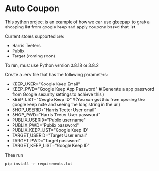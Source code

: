 # Auto Coupon

This python project is an example of how we can use gkeepapi to grab a shopping list from google keep and apply coupons based that list.

Current stores supported are:
* Harris Teeters
* Publix
* Target (coming soon)

To run, must use Python version 3.8.18 or 3.8.2

Create a .env file that has the following parameters:
* KEEP_USER="Google Keep Email"
* KEEP_PWD="Google Keep App Password" #(Generate a app password from Google security settings to achieve this.)
* KEEP_LIST="Google Keep ID" #(You can get this from opening the google keep note and seeing the long string in the url)
* SHOP_USERID="Harris Teeter User email"
* SHOP_PWD="Harris Teeter User password"
* PUBLIX_USERID="Publix user name"
* PUBLIX_PWD="Publix password"
* PUBLIX_KEEP_LIST="Google Keep ID"
* TARGET_USERID="Target User email"
* TARGET_PWD="Target password"
* TARGET_KEEP_LIST="Google Keep ID"

Then run
```shell
pip install -r requirements.txt
```

